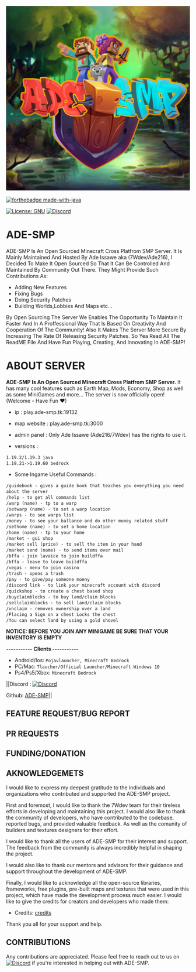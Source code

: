 <img src="fulllogo.jpg" alt="ADE-SMP" width="600"/>

[![forthebadge made-with-java](https://forthebadge.com/images/badges/made-with-java.svg)](https://java.com/)

[![License: GNU](https://img.shields.io/badge/license-GNU-blue.svg)](LICENSE)
[![Discord](https://img.shields.io/discord/613163671870242838.svg?color=%237289da&label=discord)](https://discord.gg/bU7HreUJJH)

# ADE-SMP
ADE-SMP Is An Open Sourced Minecraft Cross Platfrom SMP Server.
It Is Mainly Maintained And Hosted By Ade Issawe aka (7Wdev/Ade216), I Decided To Make It Open Sourced So That It Can Be Controlled And Maintained By Community Out There.
They Might Provide Such Contributions As:
- Adding New Features
- Fixing Bugs
- Doing Security Patches
- Building Worlds,Lobbies And Maps
etc...

By Open Sourcing The Server We Enables The Opportunity To Maintain It Faster And In A Proffessional Way That Is Based On Creativity And Cooperation Of The Community!
Also It Makes The Server More Secure By Increasing The Rate Of Releasing Security Patches.
So Yea Read All The ReadME File And Have Fun Playing, Creating, And Innovating In ADE-SMP!

# ABOUT SERVER
**ADE-SMP Is An Open Sourced Minecraft Cross Platfrom SMP Server.**
It has many cool features such as Earth Map, Mods, Economy, Shop as well as some MiniGames and more...
The server is now officially open! (Welcome - Have Fun ♥)

- ip : play.ade-smp.tk:19132

- map website : play.ade-smp.tk:3000

- admin panel : Only Ade Issawe (Ade216/7Wdev) has the rights to use it.

- versions : 
```
1.19.2/1.19.3 java
1.19.21->1.19.60 bedrock
```

- Some Ingame Useful Commands :
```
/guidebook - gives a guide book that teaches you everything you need about the server
/help - to get all commands list
/warp (name) - tp to a warp
/setwarp (name) - to set a warp location
/warps - to see warps list
/money - to see your ballance and do other money related stuff
/sethome (name) - to set a home location
/home (name) - tp to your home
/market - gui shop
/market sell (price) - to sell the item in your hand
/market send (name) - to send items over mail
/bffa - join lavaice to join buildffa
/bffa - leave to leave buildffa
/vegas - menu to join casino
/trash - opens a trash
/pay - to give/pay someone moeny
/discord link - to link your minecraft account with discord 
/quickshop - to create a chest based shop
/buyclaimblocks - to buy land/claim blocks
/sellclaimblocks - to sell land/claim blocks
/unclaim - removes ownership over a land
/Placing a Sign on a chest Locks the chest
/You can select land by using a gold shovel
```

**NOTICE: BEFORE YOU JOIN ANY MINIGAME BE SURE THAT YOUR INVENTORY IS EMPTY**

**----------- Clients -----------**
- Android/Ios: ```Pojavlauncher, Minecraft Bedrock```
- PC/Mac: ```Tlaucher/Official Launcher/Minecraft Windows 10```
- Ps4/Ps5/Xbox: ```Minecraft Bedrock ```

||Discord : [![Discord](https://img.shields.io/discord/613163671870242838.svg?color=%237289da&label=discord)](https://discord.gg/bU7HreUJJH)

Github: [ADE-SMP](https://github.com/7Wdev/ADE-SMP)||

## FEATURE REQUEST/BUG REPORT

## PR REQUESTS

## FUNDING/DONATION

## AKNOWLEDGEMETS 
I would like to express my deepest gratitude to the individuals and organizations who contributed and supported the ADE-SMP project.

First and foremost, I would like to thank the 7Wdev team for their tireless efforts in developing and maintaining this project. I would also like to thank the community of developers, who have contributed to the codebase, reported bugs, and provided valuable feedback. As well as the comunity of builders and textures designers for their effort.

I would like to thank all the users of ADE-SMP for their interest and support. The feedback from the community is always incredibly helpful in shaping the project.

I would also like to thank our mentors and advisors for their guidance and support throughout the development of ADE-SMP.

Finally, I would like to acknowledge all the open-source libraries, frameworks, free plugins, pre-built maps and textures  that were used in this project, which have made the development process much easier. I would like to give the credits for creators and developers who made them:

- Credits: [credits](https://github.com/7Wdev/ADE-SMP/cr.md)

Thank you all for your support and help.

## CONTRIBUTIONS
Any contributions are appreciated. Please feel free to reach out to us on [![Discord](https://img.shields.io/discord/613163671870242838.svg?color=%237289da&label=discord)](https://discord.gg/bU7HreUJJH) if
you're interested in helping out with ADE-SMP.
